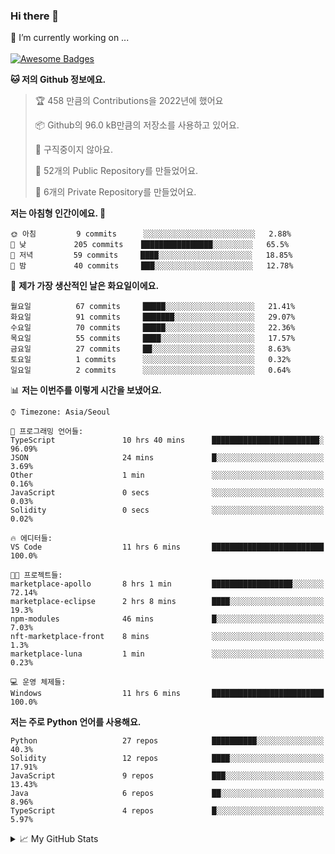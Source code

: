 ### Hi there 👋 
🔭 I’m currently working on ... </br></br>
[![Awesome Badges](https://img.shields.io/badge/Introduce-EN-green.svg)](https://github.com/tlatkdgus1/tlatkdgus1/blob/main/README.md.en)

<!--START_SECTION:waka-->
**🐱 저의 Github 정보에요.** 

> 🏆 458 만큼의 Contributions을 2022년에 했어요
 > 
> 📦 Github의 96.0 kB만큼의 저장소를 사용하고 있어요. 
 > 
> 🚫 구직중이지 않아요.
 > 
> 📜 52개의 Public Repository를 만들었어요. 
 > 
> 🔑 6개의 Private Repository를 만들었어요.  

**저는 아침형 인간이에요. 🐤** 

```text
🌞 아침         9 commits      ░░░░░░░░░░░░░░░░░░░░░░░░░   2.88% 
🌆 낮　         205 commits    ████████████████░░░░░░░░░   65.5% 
🌃 저녁         59 commits     ████░░░░░░░░░░░░░░░░░░░░░   18.85% 
🌙 밤　         40 commits     ███░░░░░░░░░░░░░░░░░░░░░░   12.78%

```
📅 **제가 가장 생산적인 날은 화요일이에요.** 

```text
월요일          67 commits     █████░░░░░░░░░░░░░░░░░░░░   21.41% 
화요일          91 commits     ███████░░░░░░░░░░░░░░░░░░   29.07% 
수요일          70 commits     █████░░░░░░░░░░░░░░░░░░░░   22.36% 
목요일          55 commits     ████░░░░░░░░░░░░░░░░░░░░░   17.57% 
금요일          27 commits     ██░░░░░░░░░░░░░░░░░░░░░░░   8.63% 
토요일          1 commits      ░░░░░░░░░░░░░░░░░░░░░░░░░   0.32% 
일요일          2 commits      ░░░░░░░░░░░░░░░░░░░░░░░░░   0.64%

```


📊 **저는 이번주를 이렇게 시간을 보냈어요.** 

```text
⌚︎ Timezone: Asia/Seoul

💬 프로그래밍 언어들: 
TypeScript               10 hrs 40 mins      ████████████████████████░   96.09% 
JSON                     24 mins             █░░░░░░░░░░░░░░░░░░░░░░░░   3.69% 
Other                    1 min               ░░░░░░░░░░░░░░░░░░░░░░░░░   0.16% 
JavaScript               0 secs              ░░░░░░░░░░░░░░░░░░░░░░░░░   0.03% 
Solidity                 0 secs              ░░░░░░░░░░░░░░░░░░░░░░░░░   0.02%

🔥 에디터들: 
VS Code                  11 hrs 6 mins       █████████████████████████   100.0%

🐱‍💻 프로젝트들: 
marketplace-apollo       8 hrs 1 min         ██████████████████░░░░░░░   72.14% 
marketplace-eclipse      2 hrs 8 mins        ████░░░░░░░░░░░░░░░░░░░░░   19.3% 
npm-modules              46 mins             █░░░░░░░░░░░░░░░░░░░░░░░░   7.03% 
nft-marketplace-front    8 mins              ░░░░░░░░░░░░░░░░░░░░░░░░░   1.3% 
marketplace-luna         1 min               ░░░░░░░░░░░░░░░░░░░░░░░░░   0.23%

💻 운영 체제들: 
Windows                  11 hrs 6 mins       █████████████████████████   100.0%

```

**저는 주로 Python 언어를 사용해요.** 

```text
Python                   27 repos            ██████████░░░░░░░░░░░░░░░   40.3% 
Solidity                 12 repos            ████░░░░░░░░░░░░░░░░░░░░░   17.91% 
JavaScript               9 repos             ███░░░░░░░░░░░░░░░░░░░░░░   13.43% 
Java                     6 repos             ██░░░░░░░░░░░░░░░░░░░░░░░   8.96% 
TypeScript               4 repos             █░░░░░░░░░░░░░░░░░░░░░░░░   5.97%

```



<!--END_SECTION:waka-->

<details>
<summary>📈 My GitHub Stats</summary>
<p align="center"> <img src="https://github-readme-stats.vercel.app/api?username=tlatkdgus1&show_icons=true" alt="tlatkdgus1" />
</details>
